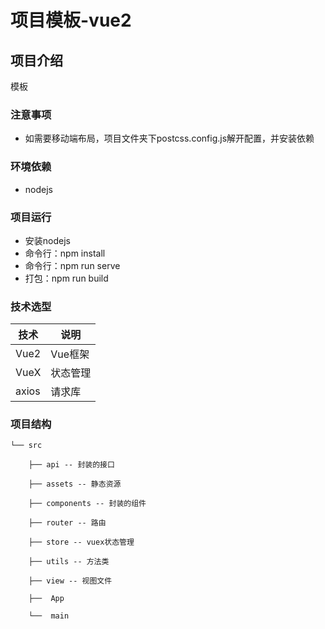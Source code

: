 # 项目模板-vue2

## 项目介绍
模板

### 注意事项
- 如需要移动端布局，项目文件夹下postcss.config.js解开配置，并安装依赖

### 环境依赖
- nodejs

### 项目运行
- 安装nodejs
- 命令行：npm install
- 命令行：npm run serve
- 打包：npm run build

### 技术选型
 技术 | 说明
 ---- | ----
 Vue2 | Vue框架
 VueX | 状态管理
 axios | 请求库

### 项目结构
```
└── src

    ├── api -- 封装的接口

    ├── assets -- 静态资源

    ├── components -- 封装的组件

    ├── router -- 路由

    ├── store -- vuex状态管理

    ├── utils -- 方法类

    ├── view -- 视图文件

    ├──  App

    └──  main
```
